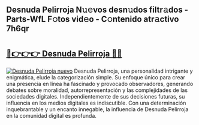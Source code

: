 ## Desnuda Pelirroja N𝚞𝚎vos desn𝚞dos filtr𝚊dos - Parts-WfL F𝚘tos vid𝚎o - C𝚘ntenido atr𝚊ctivo 7h6qr

# <h2><a href="http://mb8n58.tromn.icu/?c=Desnuda+Pelirroja">🔗👉👉👉 Desnuda Pelirroja 🔗🔗</a></h2>

[![Desnuda Pelirroja nuevo](https://i.imgur.com/pEAQMta.gif)](http://mb8n58.tromn.icu/?c=Desnuda+Pelirroja)
Desnuda Pelirroja, una personalidad intrigante y enigmática, elude la categorización simple. Su enfoque único para crear una presencia en línea ha fascinado y provocado observadores, generando debates sobre moralidad, autorrepresentación y las complejidades de las sociedades digitales. Independientemente de sus decisiones futuras, su influencia en los medios digitales es indiscutible. Con una determinación inquebrantable y un encanto innegable, la influencia de Desnuda Pelirroja en la comunidad digital es profunda.
